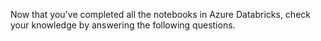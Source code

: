 
Now that you've completed all the notebooks in Azure Databricks, check your knowledge by answering the following questions.

